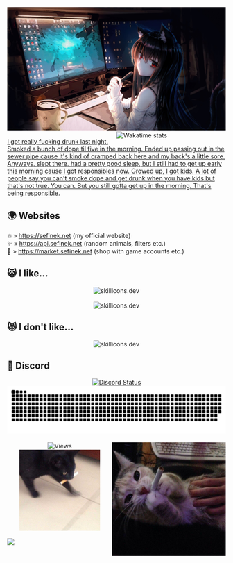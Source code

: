 <img src="images/4355954.jpg" alt="Anime Girl Programming Wallpaper">

<a href="https://wakatime.com/@Sefinek" target="_blank">
	<img width="50%" align="right" src="https://github-readme-stats.vercel.app/api/wakatime?username=Sefinek&border_radius=13px&theme=dark&border_color=151515&range=all_time&custom_title=📊+〢+Sefinek%27s+Wakatime+stats" alt="Wakatime stats">
</a>

[I got really fucking drunk last night. Smoked a bunch of dope til five in the morning. Ended up passing out in the sewer pipe cause it's kind of cramped back here and my back's a little sore. Anyways, slept there, had a pretty good sleep, but I still had to get up early this morning cause I got responsibles now. Growed up, I got kids. A lot of people say you can't smoke dope and get drunk when you have kids but that's not true. You can. But you still gotta get up in the morning. That's being responsible.](https://www.youtube.com/watch?v=uQa1YyNOc_o)

## 🌍 Websites
🔥 » https://sefinek.net (my official website)  
✨ » https://api.sefinek.net (random animals, filters etc.)  
🛒 » https://market.sefinek.net (shop with game accounts etc.)

## 😺 I like...
<div align="center">
    <img src="https://skillicons.dev/icons?i=html,css,js,nodejs,express,cs" height="50px" alt="skillicons.dev" align="center"><br><br>
    <img src="https://skillicons.dev/icons?i=idea,raspberrypi,cloudflare,mongo,linux,github,nginx" height="50px" alt="skillicons.dev">
</div>

## 😾 I don't like...
<div align="center">
    <img src="https://skillicons.dev/icons?i=visualstudio,php,mysql,python,cpp,wordpress,jquery" height="50px" alt="skillicons.dev">
</div>

## 🌌 Discord
<a href="https://sefinek.net" target="_blank">
    <div align="center"><img src="https://lanyard.cnrad.dev/api/561621386569973783?bg=151515&borderRadius=13px" width="47%" alt="Discord Status"></div>
</a>

<div align="center">
    <img src="https://raw.githubusercontent.com/sefinek24/sefinek24/snake/github-snake-dark.svg" alt="Snake"><br><br>
</div>


<img width="52%" align="right" src="images/cat.jpg" alt="Cat 1">
<div align="center">
    <img src="https://count.getloli.com/get/@sefinek-github-readme?theme=rule34" alt="Views" title="Profile views">
    <img width="37%" src="images/cat2.png" alt="Cat 2">
</div>



![](https://hit.yhype.me/github/profile?user_id=92880265)
